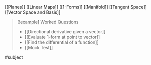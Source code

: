 
[[Planes]]
[[Linear Maps]]
[[1-Forms]]
[[Manifold]]
[[Tangent Space]]
[[Vector Space and Basis]]

>[!example] Worked Questions
>- [[Directional derivative given a vector]]
>- [[Evaluate 1-form at point to vector]]
>- [[Find the differential of a function]]
>- [[Mock Test]]

#subject

